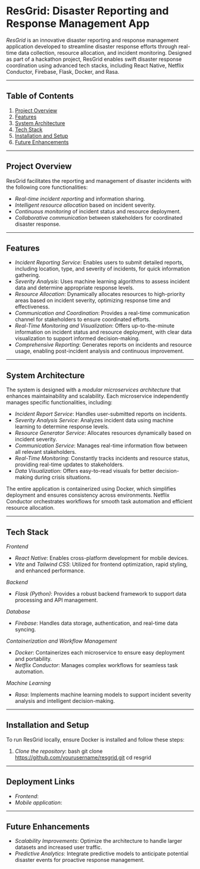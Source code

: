 # ResGrid: Disaster Reporting and Response Management App

*ResGrid* is an innovative disaster reporting and response management application developed to streamline disaster response efforts through real-time data collection, resource allocation, and incident monitoring. Designed as part of a hackathon project, ResGrid enables swift disaster response coordination using advanced tech stacks, including React Native, Netflix Conductor, Firebase, Flask, Docker, and Rasa.

---

## Table of Contents
1. [Project Overview](#project-overview)
2. [Features](#features)
3. [System Architecture](#system-architecture)
4. [Tech Stack](#tech-stack)
5. [Installation and Setup](#installation-and-setup)
6. [Future Enhancements](#future-enhancements)

---

## Project Overview

ResGrid facilitates the reporting and management of disaster incidents with the following core functionalities:
- *Real-time incident reporting* and information sharing.
- *Intelligent resource allocation* based on incident severity.
- *Continuous monitoring* of incident status and resource deployment.
- *Collaborative communication* between stakeholders for coordinated disaster response.

---

## Features

- *Incident Reporting Service*: Enables users to submit detailed reports, including location, type, and severity of incidents, for quick information gathering.
- *Severity Analysis*: Uses machine learning algorithms to assess incident data and determine appropriate response levels.
- *Resource Allocation*: Dynamically allocates resources to high-priority areas based on incident severity, optimizing response time and effectiveness.
- *Communication and Coordination*: Provides a real-time communication channel for stakeholders to ensure coordinated efforts.
- *Real-Time Monitoring and Visualization*: Offers up-to-the-minute information on incident status and resource deployment, with clear data visualization to support informed decision-making.
- *Comprehensive Reporting*: Generates reports on incidents and resource usage, enabling post-incident analysis and continuous improvement.

---

## System Architecture

The system is designed with a *modular microservices architecture* that enhances maintainability and scalability. Each microservice independently manages specific functionalities, including:
- *Incident Report Service*: Handles user-submitted reports on incidents.
- *Severity Analysis Service*: Analyzes incident data using machine learning to determine response levels.
- *Resource Generator Service*: Allocates resources dynamically based on incident severity.
- *Communication Service*: Manages real-time information flow between all relevant stakeholders.
- *Real-Time Monitoring*: Constantly tracks incidents and resource status, providing real-time updates to stakeholders.
- *Data Visualization*: Offers easy-to-read visuals for better decision-making during crisis situations.

The entire application is containerized using Docker, which simplifies deployment and ensures consistency across environments. Netflix Conductor orchestrates workflows for smooth task automation and efficient resource allocation.

---

## Tech Stack

*Frontend*
- *React Native*: Enables cross-platform development for mobile devices.
- *Vite* and *Tailwind CSS*: Utilized for frontend optimization, rapid styling, and enhanced performance.

*Backend*
- *Flask (Python)*: Provides a robust backend framework to support data processing and API management.

*Database*
- *Firebase*: Handles data storage, authentication, and real-time data syncing.

*Containerization and Workflow Management*
- *Docker*: Containerizes each microservice to ensure easy deployment and portability.
- *Netflix Conductor*: Manages complex workflows for seamless task automation.

*Machine Learning*
- *Rasa*: Implements machine learning models to support incident severity analysis and intelligent decision-making.

---

## Installation and Setup

To run ResGrid locally, ensure Docker is installed and follow these steps:

1. *Clone the repository*:
    bash
    git clone https://github.com/yourusername/resgrid.git
    cd resgrid
    

---

## Deployment Links
- *Frontend*: [](#)   
- *Mobile application*:[](#)

---

## Future Enhancements

- *Scalability Improvements*: Optimize the architecture to handle larger datasets and increased user traffic.
- *Predictive Analytics*: Integrate predictive models to anticipate potential disaster events for proactive response management.